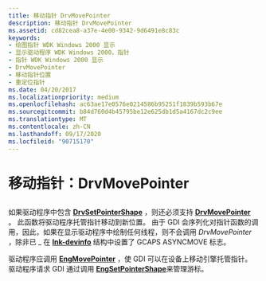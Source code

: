 ```yaml
---
title: 移动指针 DrvMovePointer
description: 移动指针 DrvMovePointer
ms.assetid: cd82cea8-a37e-4e00-9342-9d6491e8c83c
keywords:
- 绘图指针 WDK Windows 2000 显示
- 显示驱动程序 WDK Windows 2000，指针
- 指针 WDK Windows 2000 显示
- DrvMovePointer
- 移动指针位置
- 重定位指针
ms.date: 04/20/2017
ms.localizationpriority: medium
ms.openlocfilehash: ac63ae17e0576e0214586b95251f1839b593b67e
ms.sourcegitcommit: b84d760d4b45795be12e625db1d5a4167dc2c9ee
ms.translationtype: MT
ms.contentlocale: zh-CN
ms.lasthandoff: 09/17/2020
ms.locfileid: "90715170"
---
```

# <a name="moving-the-pointer-drvmovepointer"></a>移动指针：DrvMovePointer


## <span id="ddk_moving_the_pointer_drvmovepointer_gg"></span><span id="DDK_MOVING_THE_POINTER_DRVMOVEPOINTER_GG"></span>


如果驱动程序中包含 [**DrvSetPointerShape**](/windows/win32/api/winddi/nf-winddi-drvsetpointershape) ，则还必须支持 [**DrvMovePointer**](/windows/win32/api/winddi/nf-winddi-drvmovepointer) 。 此函数将驱动程序托管指针移动到新位置。 由于 GDI 会序列化对指针函数的调用，因此，如果在显示驱动程序中绘制任何线程，则不会调用 *DrvMovePointer* ，除非已 \_ 在 [**lnk-devinfo**](/windows/win32/api/winddi/ns-winddi-tagdevinfo) 结构中设置了 GCAPS ASYNCMOVE 标志。

驱动程序应调用 [**EngMovePointer**](/windows/win32/api/winddi/nf-winddi-engmovepointer) ，使 GDI 可以在设备上移动引擎托管指针。 驱动程序请求 GDI 通过调用 [**EngSetPointerShape**](/windows/win32/api/winddi/nf-winddi-engsetpointershape)来管理游标。

 

